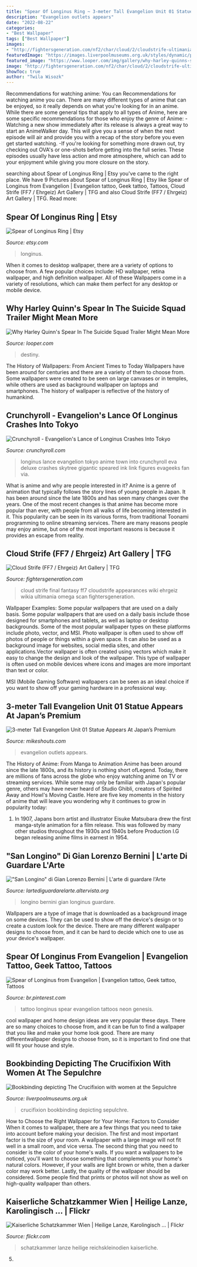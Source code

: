 ```yaml
---
title: "Spear Of Longinus Ring ~ 3-meter Tall Evangelion Unit 01 Statue Appears At Japan’s Premium"
description: "Evangelion outlets appears"
date: "2022-08-22"
categories:
- "Best Wallpaper"
tags: ["Best Wallpaper"]
images:
- "http://fightersgeneration.com/nf2/char/cloud/2/cloudstrife-ultimania-omega-scan-artwork.png"
featuredImage: "https://images.liverpoolmuseums.org.uk/styles/dynamic/public/import-objects/23184_v0_large.jpg"
featured_image: "https://www.looper.com/img/gallery/why-harley-quinns-spear-in-the-suicide-squad-trailer-might-mean-more-than-you-think/harley-quinn-and-the-spear-of-destiny-1616783223.jpg"
image: "http://fightersgeneration.com/nf2/char/cloud/2/cloudstrife-ultimania-omega-scan-artwork.png"
ShowToc: true
author: "Twila Wisozk"
---
```



Recommendations for watching anime: You can
Recommendations for watching anime you can. There are many different types of anime that can be enjoyed, so it really depends on what you're looking for in an anime. While there are some general tips that apply to all types of Anime, here are some specific recommendations for those who enjoy the genre of Anime: 
-Watching a new show immediately after its release is always a great way to start an AnimeWalker day. This will give you a sense of when the next episode will air and provide you with a recap of the story before you even get started watching. 
-If you're looking for something more drawn out, try checking out OVA's or one-shots before getting into the full series. These episodes usually have less action and more atmosphere, which can add to your enjoyment while giving you more closure on the story.

	

		
searching about Spear of Longinus Ring | Etsy you've came to the right place. We have 9 Pictures about Spear of Longinus Ring | Etsy like Spear of Longinus from Evangelion | Evangelion tattoo, Geek tattoo, Tattoos, Cloud Strife (FF7 / Ehrgeiz) Art Gallery | TFG and also Cloud Strife (FF7 / Ehrgeiz) Art Gallery | TFG. Read more:
		
    
## Spear Of Longinus Ring | Etsy

<img loading=lazy src="https://i.etsystatic.com/6827400/r/il/f9f3cf/1769008962/il_fullxfull.1769008962_6kvi.jpg" onerror="this.onerror=null;this.src='https://tse2.mm.bing.net/th?id=OIP.Zp3CYXQIKw3CfGlW8hEUigHaFj&amp;pid=15.1';" alt="Spear of Longinus Ring | Etsy">

_Source: etsy.com_

>longinus. 

	

When it comes to desktop wallpaper, there are a variety of options to choose from. A few popular choices include: HD wallpaper, retina wallpaper, and high definition wallpaper. All of these Wallpapers come in a variety of resolutions, which can make them perfect for any desktop or mobile device. 

    
## Why Harley Quinn&#039;s Spear In The Suicide Squad Trailer Might Mean More

<img loading=lazy src="https://www.looper.com/img/gallery/why-harley-quinns-spear-in-the-suicide-squad-trailer-might-mean-more-than-you-think/harley-quinn-and-the-spear-of-destiny-1616783223.jpg" onerror="this.onerror=null;this.src='https://tse2.mm.bing.net/th?id=OIP.eO4TI80vhepLFqiyvoyNNgHaEK&amp;pid=15.1';" alt="Why Harley Quinn&#039;s Spear In The Suicide Squad Trailer Might Mean More">

_Source: looper.com_

>destiny. 

	

The History of Wallpapers: From Ancient Times to Today
Wallpapers have been around for centuries and there are a variety of them to choose from. Some wallpapers were created to be seen on large canvases or in temples, while others are used as background wallpaper on laptops and smartphones. The history of wallpaper is reflective of the history of humankind.

    
## Crunchyroll - Evangelion&#039;s Lance Of Longinus Crashes Into Tokyo

<img loading=lazy src="http://img1.ak.crunchyroll.com/i/spire4/86ed77ffc365c5062ce38d2cba18b89b1356564571_full.jpg" onerror="this.onerror=null;this.src='https://tse3.mm.bing.net/th?id=OIP.gKONDQsZndzhnj9CsXUk-AHaKu&amp;pid=15.1';" alt="Crunchyroll - Evangelion&#039;s Lance of Longinus Crashes Into Tokyo">

_Source: crunchyroll.com_

>longinus lance evangelion tokyo anime town into crunchyroll eva deluxe crashes skytree gigantic speared ink link figures evageeks fan via. 

	

What is anime and why are people interested in it?
Anime is a genre of animation that typically follows the story lines of young people in Japan. It has been around since the late 1800s and has seen many changes over the years. One of the most recent changes is that anime has become more popular than ever, with people from all walks of life becoming interested in it. This popularity can be seen in its various forms, from traditional Toonami programming to online streaming services. There are many reasons people may enjoy anime, but one of the most important reasons is because it provides an escape from reality.

    
## Cloud Strife (FF7 / Ehrgeiz) Art Gallery | TFG

<img loading=lazy src="http://fightersgeneration.com/nf2/char/cloud/2/cloudstrife-ultimania-omega-scan-artwork.png" onerror="this.onerror=null;this.src='https://tse4.mm.bing.net/th?id=OIP.QN8H_xdmimgBSOhZVazvkAHaKk&amp;pid=15.1';" alt="Cloud Strife (FF7 / Ehrgeiz) Art Gallery | TFG">

_Source: fightersgeneration.com_

>cloud strife final fantasy ff7 cloudstrife appearances wiki ehrgeiz wikia ultimania omega scan fightersgeneration. 

	

Wallpaper Examples: Some popular wallpapers that are used on a daily basis.
Some popular wallpapers that are used on a daily basis include those designed for smartphones and tablets, as well as laptop or desktop backgrounds. Some of the most popular wallpaper types on these platforms include photo, vector, and MSI. 
Photo wallpaper is often used to show off photos of people or things within a given space. It can also be used as a background image for websites, social media sites, and other applications.Vector wallpaper is often created using vectors which make it easy to change the design and look of the wallpaper. This type of wallpaper is often used on mobile devices where icons and images are more important than text or color. 

MSI (Mobile Gaming Software) wallpapers can be seen as an ideal choice if you want to show off your gaming hardware in a professional way.

    
## 3-meter Tall Evangelion Unit 01 Statue Appears At Japan’s Premium

<img loading=lazy src="https://d2cdo4blch85n8.cloudfront.net/wp-content/uploads/2021/03/3-meter-Tall-Evangelion-Statue-Goes-Up-Japan-image-2-1568x1254.jpg" onerror="this.onerror=null;this.src='https://tse3.mm.bing.net/th?id=OIP.0lJOBFhJ_Nb5qBjXhW0g_wHaF7&amp;pid=15.1';" alt="3-meter Tall Evangelion Unit 01 Statue Appears At Japan’s Premium">

_Source: mikeshouts.com_

>evangelion outlets appears. 

	

The History of Anime: From Manga to Animation
Anime has been around since the late 1800s, and its history is nothing short ofLegend. Today, there are millions of fans across the globe who enjoy watching anime on TV or streaming services. While some may only be familiar with Japan's popular genre, others may have never heard of Studio Ghibli, creators of Spirited Away and Howl's Moving Castle. Here are five key moments in the history of anime that will leave you wondering why it continues to grow in popularity today:
1) In 1907, Japans born artist and illustrator Eisuke Matsubara drew the first manga-style animation for a film release. This was followed by many other studios throughout the 1930s and 1940s before Production I.G began releasing anime films in earnest in 1954.

    
## &quot;San Longino&quot; Di Gian Lorenzo Bernini | L&#039;arte Di Guardare L&#039;Arte

<img loading=lazy src="https://lartediguardarelarte.altervista.org/wp-content/uploads/2018/08/Saint_Longinus.jpg" onerror="this.onerror=null;this.src='https://tse1.mm.bing.net/th?id=OIP.7cdZhkOA-SD5vHGhv23KtAHaJ4&amp;pid=15.1';" alt="&quot;San Longino&quot; di Gian Lorenzo Bernini | L&#039;arte di guardare l&#039;Arte">

_Source: lartediguardarelarte.altervista.org_

>longino bernini gian longinus guardare. 

	

Wallpapers are a type of image that is downloaded as a background image on some devices. They can be used to show off the device's design or to create a custom look for the device. There are many different wallpaper designs to choose from, and it can be hard to decide which one to use as your device's wallpaper.

    
## Spear Of Longinus From Evangelion | Evangelion Tattoo, Geek Tattoo, Tattoos

<img loading=lazy src="https://i.pinimg.com/736x/d0/71/e8/d071e806134c1ebeab2c5f300919a43d.jpg" onerror="this.onerror=null;this.src='https://tse3.mm.bing.net/th?id=OIP.9kPA1bqGoXHhgaxbRWBa5AHaHa&amp;pid=15.1';" alt="Spear of Longinus from Evangelion | Evangelion tattoo, Geek tattoo, Tattoos">

_Source: br.pinterest.com_

>tattoo longinus spear evangelion tattoos neon genesis. 

	

cool wallpaper and home design ideas are very popular these days. There are so many choices to choose from, and it can be fun to find a wallpaper that you like and make your home look good. There are many differentwallpaper designs to choose from, so it is important to find one that will fit your house and style.

    
## Bookbinding Depicting The Crucifixion With Women At The Sepulchre

<img loading=lazy src="https://images.liverpoolmuseums.org.uk/styles/dynamic/public/import-objects/23184_v0_large.jpg" onerror="this.onerror=null;this.src='https://tse3.mm.bing.net/th?id=OIP.w2LcJCxe5-yPNeagbWnRSAHaKV&amp;pid=15.1';" alt="Bookbinding depicting The Crucifixion with women at the Sepulchre">

_Source: liverpoolmuseums.org.uk_

>crucifixion bookbinding depicting sepulchre. 

	

How to Choose the Right Wallpaper for Your Home: Factors to Consider
When it comes to wallpaper, there are a few things that you need to take into account before making your decision. The first and most important factor is the size of your room. A wallpaper with a large image will not fit well in a small room, and vice versa. 
The second thing that you need to consider is the color of your home's walls. If you want a wallpapers to be noticed, you'll want to choose something that complements your home's natural colors. However, if your walls are light brown or white, then a darker color may work better. 
Lastly, the quality of the wallpaper should be considered. Some people find that prints or photos will not show as well on high-quality wallpaper than others.

    
## Kaiserliche Schatzkammer Wien | Heilige Lanze, Karolingisch … | Flickr

<img loading=lazy src="https://c2.staticflickr.com/4/3918/15190143230_45fa2251a4_b.jpg" onerror="this.onerror=null;this.src='https://tse2.mm.bing.net/th?id=OIP.pG42QRMkEJoL3l1Lkf1wvQHaLE&amp;pid=15.1';" alt="Kaiserliche Schatzkammer Wien | Heilige Lanze, Karolingisch … | Flickr">

_Source: flickr.com_

>schatzkammer lanze heilige reichskleinodien kaiserliche. 

	

5.

